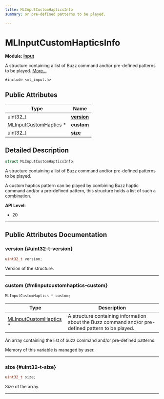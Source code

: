 ```yaml
---
title: MLInputCustomHapticsInfo
summary: or pre-defined patterns to be played. 

---
```


# MLInputCustomHapticsInfo

**Module:** **[Input](/api-ref/api/Modules/group___input/group___input.md)**



A structure containing a list of Buzz command and/or pre-defined patterns to be played.  [More...](#detailed-description)


`#include <ml_input.h>`

## Public Attributes

| Type           | Name           |
| -------------- | -------------- |
| uint32_t | **[version](/api-ref/api/Modules/group___input/struct_m_l_input_custom_haptics_info.md#uint32-t-version)**  |
| [MLInputCustomHaptics](/api-ref/api/Modules/group___input/struct_m_l_input_custom_haptics.md) * | **[custom](/api-ref/api/Modules/group___input/struct_m_l_input_custom_haptics_info.md#mlinputcustomhaptics-custom)**  |
| uint32_t | **[size](/api-ref/api/Modules/group___input/struct_m_l_input_custom_haptics_info.md#uint32-t-size)**  |

## Detailed Description

```cpp
struct MLInputCustomHapticsInfo;
```

A structure containing a list of Buzz command and/or pre-defined patterns to be played. 


A custom haptics pattern can be played by combining Buzz haptic command and/or a pre-defined pattern, this structure holds a list of such a combination. 




**API Level:**
  * 20




-----------
## Public Attributes Documentation

### version {#uint32-t-version}

```cpp
uint32_t version;
```


Version of the structure. 





-----------

### custom {#mlinputcustomhaptics-custom}

```cpp
MLInputCustomHaptics * custom;
```



| Type | Description |
|--|--|
| [MLInputCustomHaptics](/api-ref/api/Modules/group___input/struct_m_l_input_custom_haptics.md) * | A structure containing information about the Buzz command and/or pre-defined pattern to be played.  |


An array containing the list of buzz command and/or pre-defined patterns.

Memory of this variable is managed by user. 





-----------

### size {#uint32-t-size}

```cpp
uint32_t size;
```


Size of the array. 





-----------

